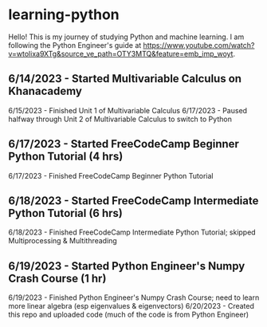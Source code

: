 # learning-python
Hello! This is my journey of studying Python and machine learning. I am following the Python Engineer's guide at https://www.youtube.com/watch?v=wtolixa9XTg&source_ve_path=OTY3MTQ&feature=emb_imp_woyt.

## 6/14/2023 - Started Multivariable Calculus on Khanacademy
6/15/2023 - Finished Unit 1 of Multivariable Calculus
6/17/2023 - Paused halfway through Unit 2 of Multivariable Calculus to switch to Python
## 6/17/2023 - Started FreeCodeCamp Beginner Python Tutorial (4 hrs)
6/17/2023 - Finished FreeCodeCamp Beginner Python Tutorial
## 6/18/2023 - Started FreeCodeCamp Intermediate Python Tutorial (6 hrs)
6/18/2023 - Finished FreeCodeCamp Intermediate Python Tutorial; skipped Multiprocessing & Multithreading
## 6/19/2023 - Started Python Engineer's Numpy Crash Course (1 hr)
6/19/2023 - Finished Python Engineer's Numpy Crash Course; need to learn more linear algebra (esp eigenvalues & eigenvectors)
6/20/2023 - Created this repo and uploaded code (much of the code is from Python Engineer)
